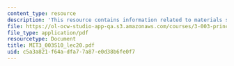 ```yaml
---
content_type: resource
description: 'This resource contains information related to materials section. '
file: https://ol-ocw-studio-app-qa.s3.amazonaws.com/courses/3-003-principles-of-engineering-practice-spring-2010/c5a3a821f64adfa77a87e0d38b6fe0f7_MIT3_003S10_lec20.pdf
file_type: application/pdf
resourcetype: Document
title: MIT3_003S10_lec20.pdf
uid: c5a3a821-f64a-dfa7-7a87-e0d38b6fe0f7
---
```

